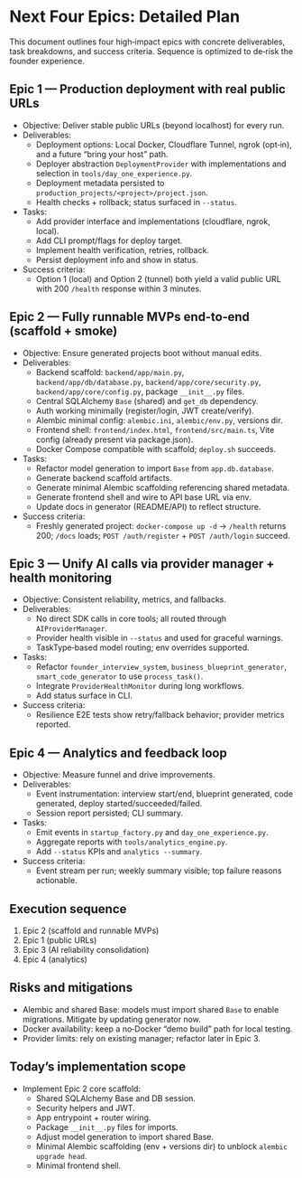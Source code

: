 # Next Four Epics: Detailed Plan

This document outlines four high‑impact epics with concrete deliverables, task breakdowns, and success criteria. Sequence is optimized to de‑risk the founder experience.

## Epic 1 — Production deployment with real public URLs

- Objective: Deliver stable public URLs (beyond localhost) for every run.
- Deliverables:
  - Deployment options: Local Docker, Cloudflare Tunnel, ngrok (opt‑in), and a future “bring your host” path.
  - Deployer abstraction `DeploymentProvider` with implementations and selection in `tools/day_one_experience.py`.
  - Deployment metadata persisted to `production_projects/<project>/project.json`.
  - Health checks + rollback; status surfaced in `--status`.
- Tasks:
  - Add provider interface and implementations (cloudflare, ngrok, local).
  - Add CLI prompt/flags for deploy target.
  - Implement health verification, retries, rollback.
  - Persist deployment info and show in status.
- Success criteria:
  - Option 1 (local) and Option 2 (tunnel) both yield a valid public URL with 200 `/health` response within 3 minutes.

## Epic 2 — Fully runnable MVPs end‑to‑end (scaffold + smoke)

- Objective: Ensure generated projects boot without manual edits.
- Deliverables:
  - Backend scaffold: `backend/app/main.py`, `backend/app/db/database.py`, `backend/app/core/security.py`, `backend/app/core/config.py`, package `__init__.py` files.
  - Central SQLAlchemy `Base` (shared) and `get_db` dependency.
  - Auth working minimally (register/login, JWT create/verify).
  - Alembic minimal config: `alembic.ini`, `alembic/env.py`, versions dir.
  - Frontend shell: `frontend/index.html`, `frontend/src/main.ts`, Vite config (already present via package.json).
  - Docker Compose compatible with scaffold; `deploy.sh` succeeds.
- Tasks:
  - Refactor model generation to import `Base` from `app.db.database`.
  - Generate backend scaffold artifacts.
  - Generate minimal Alembic scaffolding referencing shared metadata.
  - Generate frontend shell and wire to API base URL via env.
  - Update docs in generator (README/API) to reflect structure.
- Success criteria:
  - Freshly generated project: `docker-compose up -d` → `/health` returns 200; `/docs` loads; `POST /auth/register` + `POST /auth/login` succeed.

## Epic 3 — Unify AI calls via provider manager + health monitoring

- Objective: Consistent reliability, metrics, and fallbacks.
- Deliverables:
  - No direct SDK calls in core tools; all routed through `AIProviderManager`.
  - Provider health visible in `--status` and used for graceful warnings.
  - TaskType‑based model routing; env overrides supported.
- Tasks:
  - Refactor `founder_interview_system`, `business_blueprint_generator`, `smart_code_generator` to use `process_task()`.
  - Integrate `ProviderHealthMonitor` during long workflows.
  - Add status surface in CLI.
- Success criteria:
  - Resilience E2E tests show retry/fallback behavior; provider metrics reported.

## Epic 4 — Analytics and feedback loop

- Objective: Measure funnel and drive improvements.
- Deliverables:
  - Event instrumentation: interview start/end, blueprint generated, code generated, deploy started/succeeded/failed.
  - Session report persisted; CLI summary.
- Tasks:
  - Emit events in `startup_factory.py` and `day_one_experience.py`.
  - Aggregate reports with `tools/analytics_engine.py`.
  - Add `--status` KPIs and `analytics --summary`.
- Success criteria:
  - Event stream per run; weekly summary visible; top failure reasons actionable.

## Execution sequence

1) Epic 2 (scaffold and runnable MVPs)
2) Epic 1 (public URLs)
3) Epic 3 (AI reliability consolidation)
4) Epic 4 (analytics)

## Risks and mitigations

- Alembic and shared Base: models must import shared `Base` to enable migrations. Mitigate by updating generator now.
- Docker availability: keep a no‑Docker “demo build” path for local testing.
- Provider limits: rely on existing manager; refactor later in Epic 3.

## Today’s implementation scope

- Implement Epic 2 core scaffold:
  - Shared SQLAlchemy Base and DB session.
  - Security helpers and JWT.
  - App entrypoint + router wiring.
  - Package `__init__.py` files for imports.
  - Adjust model generation to import shared Base.
  - Minimal Alembic scaffolding (env + versions dir) to unblock `alembic upgrade head`.
  - Minimal frontend shell.
